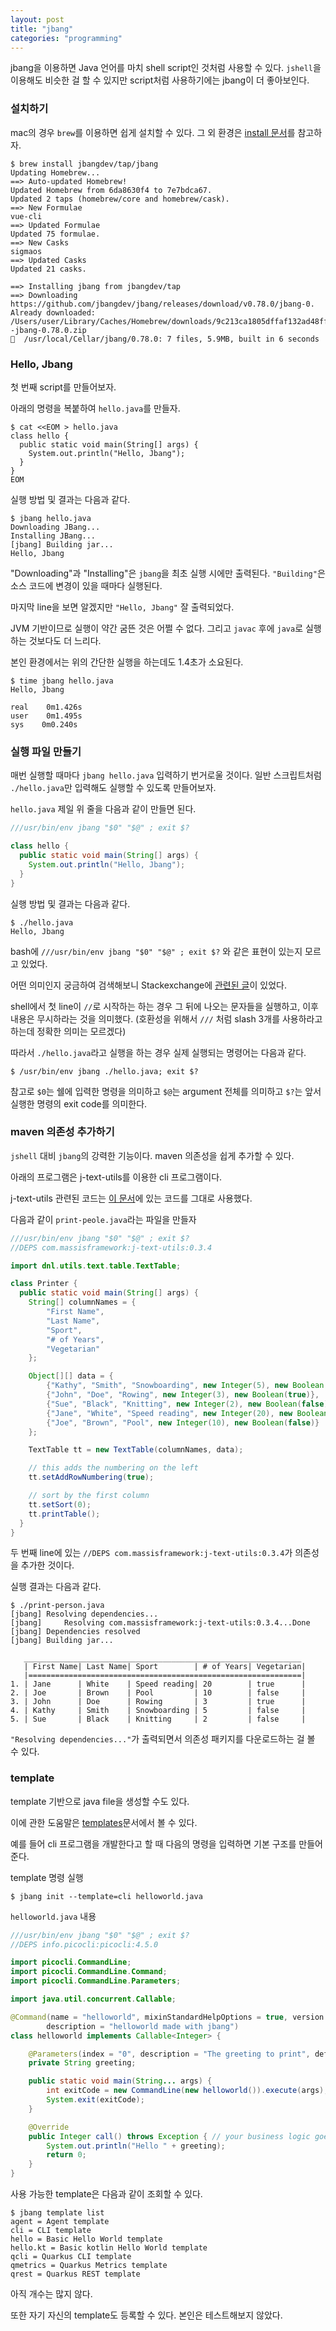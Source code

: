 ```yaml
---
layout: post
title: "jbang"
categories: "programming"
---
```


jbang을 이용하면 Java 언어를 마치 shell script인 것처럼 사용할 수 있다. `jshell`을 이용해도 비슷한 걸 할 수 있지만 script처럼 사용하기에는 jbang이 더 좋아보인다.

### 설치하기

mac의 경우 `brew`를 이용하면 쉽게 설치할 수 있다. 그 외 환경은 [install 문서](https://www.jbang.dev/documentation/guide/latest/installation.html)를 참고하자.

```console
$ brew install jbangdev/tap/jbang
Updating Homebrew...
==> Auto-updated Homebrew!
Updated Homebrew from 6da8630f4 to 7e7bdca67.
Updated 2 taps (homebrew/core and homebrew/cask).
==> New Formulae
vue-cli
==> Updated Formulae
Updated 75 formulae.
==> New Casks
sigmaos
==> Updated Casks
Updated 21 casks.

==> Installing jbang from jbangdev/tap
==> Downloading https://github.com/jbangdev/jbang/releases/download/v0.78.0/jbang-0.
Already downloaded: /Users/user/Library/Caches/Homebrew/downloads/9c213ca1805dffaf132ad48ff2475626ea565798f8c427cf44275b10f930d557--jbang-0.78.0.zip
🍺  /usr/local/Cellar/jbang/0.78.0: 7 files, 5.9MB, built in 6 seconds
```

### Hello, Jbang

첫 번째 script를 만들어보자.

아래의 명령을 복붙하여 `hello.java`를 만들자.

```
$ cat <<EOM > hello.java
class hello {
  public static void main(String[] args) {
    System.out.println("Hello, Jbang");
  }
}
EOM
```

실행 방법 및 결과는 다음과 같다.

```
$ jbang hello.java
Downloading JBang...
Installing JBang...
[jbang] Building jar...
Hello, Jbang
```

"Downloading"과 "Installing"은 `jbang`을 최초 실행 시에만 출력된다. `"Building"`은 소스 코드에 변경이 있을 때마다 실행된다.

마지막 line을 보면 알겠지만 `"Hello, Jbang"` 잘 출력되었다.

JVM 기반이므로 실행이 약간 굼뜬 것은 어쩔 수 없다. 그리고 `javac` 후에 `java`로 실행하는 것보다도 더 느리다.

본인 환경에서는 위의 간단한 실행을 하는데도 1.4초가 소요된다.

```
$ time jbang hello.java
Hello, Jbang

real    0m1.426s
user    0m1.495s
sys    0m0.240s
```

### 실행 파일 만들기

매번 실행할 때마다 `jbang hello.java` 입력하기 번거로울 것이다. 일반 스크립트처럼 `./hello.java`만 입력해도 실행할 수 있도록 만들어보자.

`hello.java` 제일 위 줄을 다음과 같이 만들면 된다.

```java
///usr/bin/env jbang "$0" "$@" ; exit $?

class hello {
  public static void main(String[] args) {
    System.out.println("Hello, Jbang");
  }
}
```

실행 방법 및 결과는 다음과 같다.

```console
$ ./hello.java
Hello, Jbang
```

bash에 `///usr/bin/env jbang "$0" "$@" ; exit $?` 와 같은 표현이 있는지 모르고 있었다.

어떤 의미인지 궁금하여 검색해보니 Stackexchange에 [관련된 글](https://unix.stackexchange.com/a/162535/52744)이 있었다.

shell에서 첫 line이 `//`로 시작하는 하는 경우 그 뒤에 나오는 문자들을 실행하고, 이후 내용은 무시하라는 것을 의미했다. (호환성을 위해서 `///` 처럼 slash 3개를 사용하라고 하는데 정확한 의미는 모르겠다)

따라서 `./hello.java`라고 실행을 하는 경우 실제 실행되는 명령어는 다음과 같다.

```
$ /usr/bin/env jbang ./hello.java; exit $?
```

참고로 `$0`는 쉘에 입력한 명령을 의미하고 `$@`는 argument 전체를 의미하고 `$?`는 앞서 실행한 명령의 exit code를 의미한다.

### maven 의존성 추가하기

`jshell` 대비 `jbang`의 강력한 기능이다. maven 의존성을 쉽게 추가할 수 있다.

아래의 프로그램은 j-text-utils를 이용한 cli 프로그램이다.

j-text-utils 관련된 코드는 [이 문서](https://code.google.com/archive/p/j-text-utils/wikis/UsingTextTable.wiki)에 있는 코드를 그대로 사용했다.

다음과 같이 `print-peole.java`라는 파일을 만들자

```java
///usr/bin/env jbang "$0" "$@" ; exit $?
//DEPS com.massisframework:j-text-utils:0.3.4

import dnl.utils.text.table.TextTable;

class Printer {
  public static void main(String[] args) {
    String[] columnNames = {
        "First Name",
        "Last Name",
        "Sport",
        "# of Years",
        "Vegetarian"
    };

    Object[][] data = {
        {"Kathy", "Smith", "Snowboarding", new Integer(5), new Boolean(false)},
        {"John", "Doe", "Rowing", new Integer(3), new Boolean(true)},
        {"Sue", "Black", "Knitting", new Integer(2), new Boolean(false)},
        {"Jane", "White", "Speed reading", new Integer(20), new Boolean(true)},
        {"Joe", "Brown", "Pool", new Integer(10), new Boolean(false)}
    };

    TextTable tt = new TextTable(columnNames, data);

    // this adds the numbering on the left
    tt.setAddRowNumbering(true);

    // sort by the first column
    tt.setSort(0);
    tt.printTable();
  }
}
```

두 번째 line에 있는 `//DEPS com.massisframework:j-text-utils:0.3.4`가 의존성을 추가한 것이다.

실행 결과는 다음과 같다.

```console
$ ./print-person.java
[jbang] Resolving dependencies...
[jbang]     Resolving com.massisframework:j-text-utils:0.3.4...Done
[jbang] Dependencies resolved
[jbang] Building jar...

   ______________________________________________________________
   | First Name| Last Name| Sport        | # of Years| Vegetarian|
   |=============================================================|
1. | Jane      | White    | Speed reading| 20        | true      |
2. | Joe       | Brown    | Pool         | 10        | false     |
3. | John      | Doe      | Rowing       | 3         | true      |
4. | Kathy     | Smith    | Snowboarding | 5         | false     |
5. | Sue       | Black    | Knitting     | 2         | false     |
```

`"Resolving dependencies..."`가 출력되면서 의존성 패키지를 다운로드하는 걸 볼 수 있다.

### template

template 기반으로 java file을 생성할 수도 있다.

이에 관한 도움말은 [templates](https://www.jbang.dev/documentation/guide/latest/templates.html)문서에서 볼 수 있다.

예를 들어 cli 프로그램을 개발한다고 할 때 다음의 명령을 입력하면 기본 구조를 만들어준다.

template 명령 실행

```console
$ jbang init --template=cli helloworld.java
```

`helloworld.java` 내용

```java
///usr/bin/env jbang "$0" "$@" ; exit $?
//DEPS info.picocli:picocli:4.5.0

import picocli.CommandLine;
import picocli.CommandLine.Command;
import picocli.CommandLine.Parameters;

import java.util.concurrent.Callable;

@Command(name = "helloworld", mixinStandardHelpOptions = true, version = "helloworld 0.1",
        description = "helloworld made with jbang")
class helloworld implements Callable<Integer> {

    @Parameters(index = "0", description = "The greeting to print", defaultValue = "World!")
    private String greeting;

    public static void main(String... args) {
        int exitCode = new CommandLine(new helloworld()).execute(args);
        System.exit(exitCode);
    }

    @Override
    public Integer call() throws Exception { // your business logic goes here...
        System.out.println("Hello " + greeting);
        return 0;
    }
}
```

사용 가능한 template은 다음과 같이 조회할 수 있다.

```console
$ jbang template list
agent = Agent template
cli = CLI template
hello = Basic Hello World template
hello.kt = Basic kotlin Hello World template
qcli = Quarkus CLI template
qmetrics = Quarkus Metrics template
qrest = Quarkus REST template
```

아직 개수는 많지 않다.

또한 자기 자신의 template도 등록할 수 있다. 본인은 테스트해보지 않았다.
